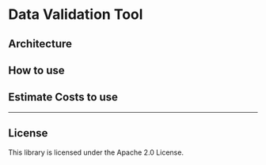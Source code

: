 # Data Validation Tool

## Architecture

## How to use

## Estimate Costs to use

---
## License

This library is licensed under the Apache 2.0 License. 
